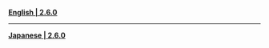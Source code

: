 **[English | 2.6.0](https://autopatchhk.yuanshen.com/client_app/download/pc_zip/20220318211020_aWEQCaw5ZERt54rm/Audio_English(US))**

---

**[Japanese | 2.6.0](https://autopatchhk.yuanshen.com/client_app/download/pc_zip/20220318211020_aWEQCaw5ZERt54rm/Audio_Japanese_2.6.0.zip)**
